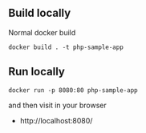 ## Build locally

Normal docker build 

`docker build . -t php-sample-app`


## Run locally

`docker run -p 8080:80 php-sample-app`

and then visit in your browser

* http://localhost:8080/

